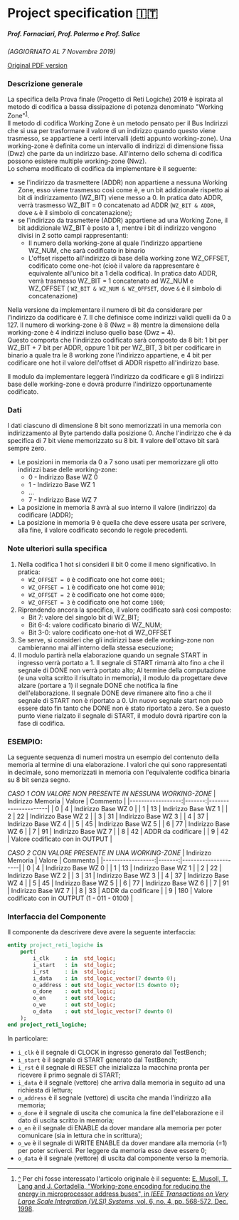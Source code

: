 # Project specification :it:
##### Prof. Fornaciari, Prof. Palermo e Prof. Salice

*(AGGIORNATO AL 7 Novembre 2019)*

[Original PDF version](PFRL_Specifica_1920.pdf)

### Descrizione generale
La specifica della Prova finale (Progetto di Reti Logiche) 2019 è ispirata al metodo di codifica a bassa dissipazione di potenza denominato "Working Zone"<sup><a name="1">[1](#1f)</a></sup>.  
Il metodo di codifica Working Zone è un metodo pensato per il Bus Indirizzi che si usa per trasformare il valore di un indirizzo quando questo viene trasmesso, se appartiene a certi intervalli (detti appunto working-zone). Una working-zone è definita come un intervallo di indirizzi di dimensione fissa (Dwz) che parte da un indirizzo base. All'interno dello schema di codifica possono esistere multiple working-zone (Nwz).  
Lo schema modificato di codifica da implementare è il seguente:
- se l'indirizzo da trasmettere (ADDR) non appartiene a nessuna Working Zone, esso viene trasmesso così come è, e un bit addizionale rispetto ai bit di indirizzamento (WZ\_BIT) viene messo a 0. In pratica dato ADDR, verrà trasmesso WZ\_BIT = 0 concatenato ad ADDR (`WZ_BIT & ADDR`, dove `&` è il simbolo di concatenazione);
- se l'indirizzo da trasmettere (ADDR) appartiene ad una Working Zone, il bit addizionale WZ\_BIT è posto a 1, mentre i bit di indirizzo vengono divisi in 2 sotto campi rappresentanti:
  - Il numero della working-zone al quale l'indirizzo appartiene WZ\_NUM, che sarà codificato in binario
  - L'offset rispetto all'indirizzo di base della working zone WZ\_OFFSET, codificato come one-hot (cioè il valore da rappresentare è equivalente all'unico bit a 1 della codifica).
In pratica dato ADDR, verrà trasmesso WZ\_BIT = 1 concatenato ad WZ\_NUM e WZ\_OFFSET ( `WZ_BIT & WZ_NUM & WZ_OFFSET`, dove `&` è il simbolo di concatenazione)

Nella versione da implementare il numero di bit da considerare per l'indirizzo da codificare è 7. Il che definisce come indirizzi validi quelli da 0 a 127. Il numero di working-zone è 8 (Nwz = 8) mentre la dimensione della working-zone è 4 indirizzi incluso quello base (Dwz = 4).  
Questo comporta che l'indirizzo codificato sarà composto da 8 bit: 1 bit per WZ\_BIT + 7 bit per ADDR, oppure 1 bit per WZ\_BIT, 3 bit per codificare in binario a quale tra le 8 working zone l'indirizzo appartiene, e 4 bit per codificare one hot il valore dell'offset di ADDR rispetto all'indirizzo base.  

Il modulo da implementare leggerà l'indirizzo da codificare e gli 8 indirizzi base delle working-zone e dovrà produrre l'indirizzo opportunamente codificato.

### Dati
I dati ciascuno di dimensione 8 bit sono memorizzati in una memoria con indirizzamento al Byte partendo dalla posizione 0. Anche l'indirizzo che è da specifica di 7 bit viene memorizzato su 8 bit. Il valore dell'ottavo bit sarà sempre zero.
- Le posizioni in memoria da 0 a 7 sono usati per memorizzare gli otto indirizzi base
delle working-zone:
  - 0 - Indirizzo Base WZ 0
  - 1 - Indirizzo Base WZ 1
  - ...
  - 7 - Indirizzo Base WZ 7
- La posizione in memoria 8 avrà al suo interno il valore (indirizzo) da codificare (ADDR);
- La posizione in memoria 9 è quella che deve essere usata per scrivere, alla fine, il valore codificato secondo le regole precedenti.

### Note ulteriori sulla specifica
1. Nella codifica 1 hot si consideri il bit 0 come il meno significativo. In pratica:
   - `WZ_OFFSET = 0` è codificato one hot come `0001`;
   - `WZ_OFFSET = 1` è codificato one hot come `0010`;
   - `WZ_OFFSET = 2` è codificato one hot come `0100`;
   - `WZ_OFFSET = 3` è codificato one hot come `1000`;
2. Riprendendo ancora la specifica, il valore codificato sarà così composto:
   - Bit 7: valore del singolo bit di WZ\_BIT;
   - Bit 6-4: valore codificato binario di WZ\_NUM;
   - Bit 3-0: valore codificato one-hot di WZ\_OFFSET
3. Se serve, si consideri che gli indirizzi base delle working-zone non cambieranno mai all'interno della stessa esecuzione;
4. Il modulo partirà nella elaborazione quando un segnale START in ingresso verrà portato a 1. Il segnale di START rimarrà alto fino a che il segnale di DONE non verrà portato alto; Al termine della computazione (e una volta scritto il risultato in memoria), il modulo da progettare deve alzare (portare a 1) il segnale DONE che notifica la fine dell'elaborazione. Il segnale DONE deve rimanere alto fino a che il segnale di START non è riportato a 0. Un nuovo segnale start non può essere dato fin tanto che DONE non è stato riportato a zero. Se a questo punto viene rialzato il segnale di START, il modulo dovrà ripartire con la fase di codifica.

### ESEMPIO:
La seguente sequenza di numeri mostra un esempio del contenuto della memoria al termine
di una elaborazione. I valori che qui sono rappresentati in decimale, sono memorizzati in
memoria con l'equivalente codifica binaria su 8 bit senza segno.

*CASO 1 CON VALORE NON PRESENTE IN NESSUNA WORKING-ZONE*
| Indirizzo Memoria | Valore | Commento            |
|------------------:|-------:|---------------------|
|                 0 |      4 | Indirizzo Base WZ 0 |
|                 1 |     13 | Indirizzo Base WZ 1 |
|                 2 |     22 | Indirizzo Base WZ 2 |
|                 3 |     31 | Indirizzo Base WZ 3 |
|                 4 |     37 | Indirizzo Base WZ 4 |
|                 5 |     45 | Indirizzo Base WZ 5 |
|                 6 |     77 | Indirizzo Base WZ 6 |
|                 7 |     91 | Indirizzo Base WZ 7 |
|                 8 |     42 | ADDR da codificare  |
|                 9 |     42 | Valore codificato con in OUTPUT |

*CASO 2 CON VALORE PRESENTE IN UNA WORKING-ZONE*
| Indirizzo Memoria | Valore | Commento            |
|------------------:|-------:|---------------------|
|                 0 |      4 | Indirizzo Base WZ 0 |
|                 1 |     13 | Indirizzo Base WZ 1 |
|                 2 |     22 | Indirizzo Base WZ 2 |
|                 3 |     31 | Indirizzo Base WZ 3 |
|                 4 |     37 | Indirizzo Base WZ 4 |
|                 5 |     45 | Indirizzo Base WZ 5 |
|                 6 |     77 | Indirizzo Base WZ 6 |
|                 7 |     91 | Indirizzo Base WZ 7 |
|                 8 |     33 | ADDR da codificare  |
|                 9 |    180 | Valore codificato con in OUTPUT (1 - 011 - 0100) |

### Interfaccia del Componente
Il componente da descrivere deve avere la seguente interfaccia:

```vhdl
entity project_reti_logiche is
    port(
        i_clk     : in  std_logic;
        i_start   : in  std_logic;
        i_rst     : in  std_logic;
        i_data    : in  std_logic_vector(7 downto 0);
        o_address : out std_logic_vector(15 downto 0);
        o_done    : out std_logic;
        o_en      : out std_logic;
        o_we      : out std_logic;
        o_data    : out std_logic_vector(7 downto 0)
    );
end project_reti_logiche;
```

In particolare:
* `i_clk` è il segnale di CLOCK in ingresso generato dal TestBench;
* `i_start` è il segnale di START generato dal TestBench;
* `i_rst` è il segnale di RESET che inizializza la macchina pronta per ricevere il primo
segnale di START;
* `i_data` è il segnale (vettore) che arriva dalla memoria in seguito ad una richiesta di
lettura;
* `o_address` è il segnale (vettore) di uscita che manda l'indirizzo alla memoria;
* `o_done` è il segnale di uscita che comunica la fine dell'elaborazione e il dato di uscita
scritto in memoria;
* `o_en` è il segnale di ENABLE da dover mandare alla memoria per poter comunicare
(sia in lettura che in scrittura);
* `o_we` è il segnale di WRITE ENABLE da dover mandare alla memoria (=1) per poter
scriverci. Per leggere da memoria esso deve essere 0;
* `o_data` è il segnale (vettore) di uscita dal componente verso la memoria.

------
1. <a name="1f">[^](#1)</a> Per chi fosse interessato l'articolo originale è il seguente: [E. Musoll, T. Lang and J. Cortadella, "Working-zone encoding for reducing the energy in microprocessor address buses", in *IEEE Transactions on Very Large Scale Integration (VLSI) Systems*, vol. 6, no. 4, pp. 568-572, Dec. 1998](Musoll-Lang-Cortadella.pdf).

